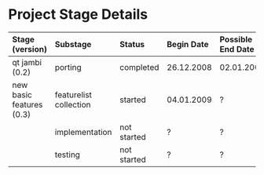 # Project Stage Details #

| **Stage (version)** | **Substage** | **Status** | **Begin Date** | **Possible End Date** | **Artifact link** |
|:--------------------|:-------------|:-----------|:---------------|:----------------------|:------------------|
| qt jambi (0.2) | porting | completed | 26.12.2008 | 02.01.2009 | Release\_Notes |
| new basic features (0.3) | featurelist collection | started | 04.01.2009 | ? | [featurelist](http://jbookshelf.googlecode.com/svn/trunk/doc/featurelist.txt) |
|  | implementation | not started | ? | ? |  |
|  | testing | not started | ? | ? |  |